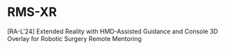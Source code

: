 # RMS-XR
[RA-L'24] Extended Reality with HMD-Assisted Guidance and Console 3D Overlay for Robotic Surgery Remote Mentoring
